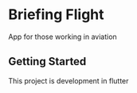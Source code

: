 # Briefing Flight

App for those working in aviation

## Getting Started

This project is development in flutter